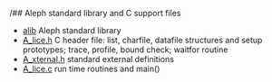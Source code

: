 /## Aleph standard library and C support files

* [alib](alib.ale) Aleph standard library
* [A_lice.h](A_lice.h) C header file: list, charfile, datafile structures
  and setup prototypes; trace, profile, bound check; waitfor routine
* [A_xternal.h](A_xternal.h) standard external definitions
* [A_lice.c](A_lice.c) run time routines and main()

